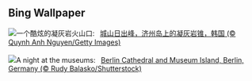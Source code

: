 ## Bing Wallpaper
![](https://www.bing.com/th?id=OHR.JejuIsland_ZH-CN8434910851_UHD.jpg&w=1000)一个酷炫的凝灰岩火山口:&nbsp;&ensp;[城山日出峰，济州岛上的凝灰岩锥，韩国 (© Quynh Anh Nguyen/Getty Images)](https://www.bing.com/th?id=OHR.JejuIsland_ZH-CN8434910851_UHD.jpg)
<br><br/>
![](https://www.bing.com/th?id=OHR.MuseumIsland_EN-US2197808554_UHD.jpg&w=1000)A night at the museums:&nbsp;&ensp;[Berlin Cathedral and Museum Island, Berlin, Germany (© Rudy Balasko/Shutterstock)](https://www.bing.com/th?id=OHR.MuseumIsland_EN-US2197808554_UHD.jpg)
<br><br/>
